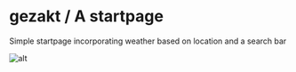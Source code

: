 # gezakt / A startpage
Simple startpage incorporating weather based on location and a search bar


![alt](https://i.imgur.com/AiAl6as.png)
